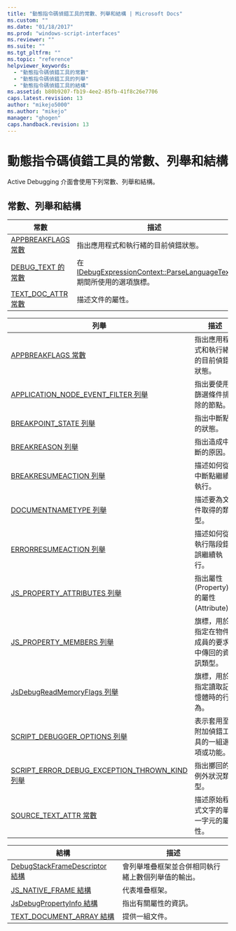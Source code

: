 ```yaml
---
title: "動態指令碼偵錯工具的常數、列舉和結構 | Microsoft Docs"
ms.custom: ""
ms.date: "01/18/2017"
ms.prod: "windows-script-interfaces"
ms.reviewer: ""
ms.suite: ""
ms.tgt_pltfrm: ""
ms.topic: "reference"
helpviewer_keywords: 
  - "動態指令碼偵錯工具的常數"
  - "動態指令碼偵錯工具的列舉"
  - "動態指令碼偵錯工具的結構"
ms.assetid: b80b9207-fb19-4ee2-85fb-41f8c26e7706
caps.latest.revision: 13
author: "mikejo5000"
ms.author: "mikejo"
manager: "ghogen"
caps.handback.revision: 13
---
```

# 動態指令碼偵錯工具的常數、列舉和結構
Active Debugging 介面會使用下列常數、列舉和結構。  
  
## 常數、列舉和結構  
  
|常數|描述|  
|--------|--------|  
|[APPBREAKFLAGS 常數](../../winscript/reference/appbreakflags-enumeration.md)|指出應用程式和執行緒的目前偵錯狀態。|  
|[DEBUG\_TEXT 的常數](../../winscript/reference/debug-text-constants.md)|在 [IDebugExpressionContext::ParseLanguageText](../../winscript/reference/idebugexpressioncontext-parselanguagetext.md) 期間所使用的選項旗標。|  
|[TEXT\_DOC\_ATTR 常數](../../winscript/reference/text-doc-attr-constants.md)|描述文件的屬性。|  
  
|列舉|描述|  
|--------|--------|  
|[APPBREAKFLAGS 常數](../../winscript/reference/appbreakflags-enumeration.md)|指出應用程式和執行緒的目前偵錯狀態。|  
|[APPLICATION\_NODE\_EVENT\_FILTER 列舉](../../winscript/reference/application-node-event-filter-enumeration.md)|指出要使用篩選條件排除的節點。|  
|[BREAKPOINT\_STATE 列舉](../../winscript/reference/breakpoint-state-enumeration.md)|指出中斷點的狀態。|  
|[BREAKREASON 列舉](../../winscript/reference/breakreason-enumeration.md)|指出造成中斷的原因。|  
|[BREAKRESUMEACTION 列舉](../../winscript/reference/breakresumeaction-enumeration.md)|描述如何從中斷點繼續執行。|  
|[DOCUMENTNAMETYPE 列舉](../../winscript/reference/documentnametype-enumeration.md)|描述要為文件取得的類型。|  
|[ERRORRESUMEACTION 列舉](../../winscript/reference/errorresumeaction-enumeration.md)|描述如何從執行階段錯誤繼續執行。|  
|[JS\_PROPERTY\_ATTRIBUTES 列舉](../../winscript/reference/js-property-attributes-enumeration.md)|指出屬性 \(Property\) 的屬性 \(Attribute\)。|  
|[JS\_PROPERTY\_MEMBERS 列舉](../../winscript/reference/js-property-members-enumeration.md)|旗標，用於指定在物件成員的要求中傳回的資訊類型。|  
|[JsDebugReadMemoryFlags 列舉](../../winscript/reference/jsdebugreadmemoryflags-enumeration.md)|旗標，用於指定讀取記憶體時的行為。|  
|[SCRIPT\_DEBUGGER\_OPTIONS 列舉](../../winscript/reference/script-debugger-options-enumeration.md)|表示套用至附加偵錯工具的一組選項或功能。|  
|[SCRIPT\_ERROR\_DEBUG\_EXCEPTION\_THROWN\_KIND 列舉](../../winscript/reference/script-error-debug-exception-thrown-kind-enumeration.md)|指出擲回的例外狀況類型。|  
|[SOURCE\_TEXT\_ATTR 常數](../../winscript/reference/source-text-attr-enumeration.md)|描述原始程式文字的單一字元的屬性。|  
  
|結構|描述|  
|--------|--------|  
|[DebugStackFrameDescriptor 結構](../../winscript/reference/debugstackframedescriptor-structure.md)|會列舉堆疊框架並合併相同執行緒上數個列舉值的輸出。|  
|[JS\_NATIVE\_FRAME 結構](../../winscript/reference/js-native-frame-structure.md)|代表堆疊框架。|  
|[JsDebugPropertyInfo 結構](../../winscript/reference/jsdebugpropertyinfo-structure.md)|指出有關屬性的資訊。|  
|[TEXT\_DOCUMENT\_ARRAY 結構](../../winscript/reference/text-document-array-structure.md)|提供一組文件。|